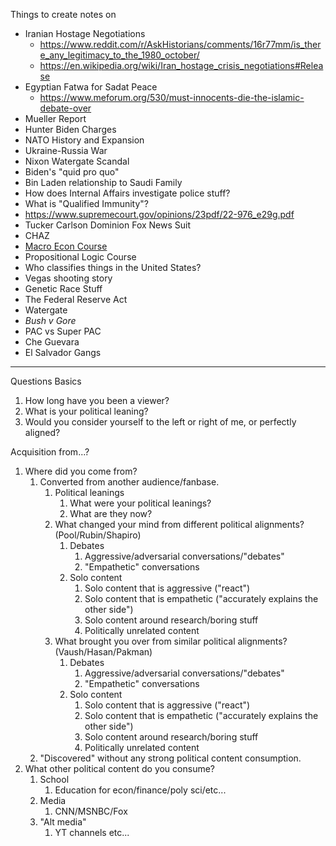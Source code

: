 Things to create notes on
- Iranian Hostage Negotiations
	- https://www.reddit.com/r/AskHistorians/comments/16r77mm/is_there_any_legitimacy_to_the_1980_october/
	- https://en.wikipedia.org/wiki/Iran_hostage_crisis_negotiations#Release
- Egyptian Fatwa for Sadat Peace
	- https://www.meforum.org/530/must-innocents-die-the-islamic-debate-over
- Mueller Report
- Hunter Biden Charges
- NATO History and Expansion
- Ukraine-Russia War
- Nixon Watergate Scandal
- Biden's "quid pro quo"
- Bin Laden relationship to Saudi Family
- How does Internal Affairs investigate police stuff?
- What is "Qualified Immunity"?
- https://www.supremecourt.gov/opinions/23pdf/22-976_e29g.pdf
- Tucker Carlson Dominion Fox News Suit
- CHAZ
- [Macro Econ Course](https://www.youtube.com/playlist?list=PLUl4u3cNGP62EXoZ4B3_Ob7lRRwpGQxkb)
- Propositional Logic Course
- Who classifies things in the United States? 
- Vegas shooting story
- Genetic Race Stuff
- The Federal Reserve Act
- Watergate
- *Bush v Gore*
- PAC vs Super PAC
- Che Guevara
- El Salvador Gangs
________

Questions
Basics
1. How long have you been a viewer?
2. What is your political leaning?
3. Would you consider yourself to the left or right of me, or perfectly aligned?



Acquisition from...?
1. Where did you come from?
	1. Converted from another audience/fanbase.
		1. Political leanings
			1. What were your political leanings?
			2. What are they now?
		2. What changed your mind from different political alignments? (Pool/Rubin/Shapiro)
			1. Debates
				1. Aggressive/adversarial conversations/"debates"
				2. "Empathetic" conversations
			2. Solo content
				1. Solo content that is aggressive ("react")
				2. Solo content that is empathetic ("accurately explains the other side")
				3. Solo content around research/boring stuff
				4. Politically unrelated content
		3. What brought you over from similar political alignments? (Vaush/Hasan/Pakman)
			1. Debates
				1. Aggressive/adversarial conversations/"debates"
				2. "Empathetic" conversations
			2. Solo content
				1. Solo content that is aggressive ("react")
				2. Solo content that is empathetic ("accurately explains the other side")
				3. Solo content around research/boring stuff
				4. Politically unrelated content
	2. "Discovered" without any strong political content consumption.
2. What other political content do you consume?
	1. School
		1. Education for econ/finance/poly sci/etc...
	2. Media
		1. CNN/MSNBC/Fox
	3. "Alt media"
		1. YT channels etc...






















